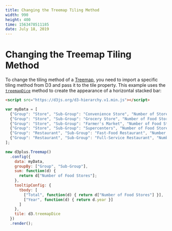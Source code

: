 ```yaml
---
title: Changing the Treemap Tiling Method
width: 990
height: 400
time: 1563478511185
date: July 18, 2019
---
```


# Changing the Treemap Tiling Method

To change the tiling method of a [Treemap](http://d3plus.org/docs/#Treemap), you need to import a specific tiling method from D3 and pass it to the tile property. This example uses the [`treemapDice`](https://github.com/d3/d3-hierarchy#treemapDice) method to create the appearance of a horizontal stacked bar:

```html
<script src="https://d3js.org/d3-hierarchy.v1.min.js"></script>
```

```js
var myData = [
  {"Group": "Store", "Sub-Group": "Convenience Store", "Number of Stores": 100, year: 2018},
  {"Group": "Store", "Sub-Group": "Grocery Store", "Number of Food Stores": 150, year: 2018},
  {"Group": "Store", "Sub-Group": "Farmer's Market", "Number of Food Stores": 50, year: 2018},
  {"Group": "Store", "Sub-Group": "Supercenters", "Number of Food Stores": 30, year: 2018},
  {"Group": "Restaurant", "Sub-Group": "Fast-Food Restaurant", "Number of Food Stores": 60, year: 2018},
  {"Group": "Restaurant", "Sub-Group": "Full-Service Restaurant", "Number of Food Stores": 120, year: 2018}
];

new d3plus.Treemap()
  .config({
    data: myData,
    groupBy: ["Group", "Sub-Group"],
    sum: function(d) {
      return d["Number of Food Stores"];
    },
    tooltipConfig: {
      tbody: [
        ["Total", function(d) { return d["Number of Food Stores"] }], 
        ["Year", function(d) { return d.year }]
      ]
    },
    tile: d3.treemapDice
  })
  .render();
```
